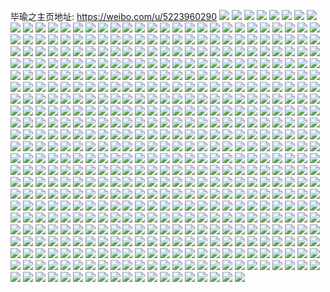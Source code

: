 毕瑜之主页地址: https://weibo.com/u/5223960290 
![](https://wx4.sinaimg.cn/mw2000/005HxcI2ly1h84qc50rnfj31o0280x6r.jpg) 
![](https://wx4.sinaimg.cn/mw2000/005HxcI2ly1h84qc6wqtvj31o02yoqv8.jpg) 
![](https://wx4.sinaimg.cn/mw2000/005HxcI2ly1h84qcd50o1j31o02yo4qt.jpg) 
![](https://wx4.sinaimg.cn/mw2000/005HxcI2ly1h7nocvdzqej31o0280u0o.jpg) 
![](https://wx4.sinaimg.cn/mw2000/005HxcI2ly1h70fey6yryj30sr17e0tp.jpg) 
![](https://wx4.sinaimg.cn/mw2000/005HxcI2ly1h70feznhkcj30rn153421.jpg) 
![](https://wx4.sinaimg.cn/mw2000/005HxcI2ly1h70fez4qfbj30u019baez.jpg) 
![](https://wx4.sinaimg.cn/mw2000/005HxcI2ly1h70ff2pdqvj30u0191n48.jpg) 
![](https://wx4.sinaimg.cn/mw2000/005HxcI2ly1h70ff1yj9tj30u019179j.jpg) 
![](https://wx4.sinaimg.cn/mw2000/005HxcI2ly1h70ff0o716j30u019djsv.jpg) 
![](https://wx4.sinaimg.cn/mw2000/005HxcI2ly1h70ff1e60dj30u019179u.jpg) 
![](https://wx4.sinaimg.cn/mw2000/005HxcI2ly1h70ff3ejuyj30u0191dnm.jpg) 
![](https://wx4.sinaimg.cn/mw2000/005HxcI2ly1h2p2viuth1j31o0280b29.jpg) 
![](https://wx4.sinaimg.cn/mw2000/005HxcI2ly1h21a975khjj31o0280hdt.jpg) 
![](https://wx4.sinaimg.cn/mw2000/005HxcI2ly1h1cyftlybvj31o0280hdt.jpg) 
![](https://wx4.sinaimg.cn/mw2000/005HxcI2ly1h0d422p9j7j32c0340b2a.jpg) 
![](https://wx4.sinaimg.cn/mw2000/005HxcI2ly1h0d427has6j32c0340u0x.jpg) 
![](https://wx4.sinaimg.cn/mw2000/005HxcI2ly1h0796cyeh5j31o0280b2a.jpg) 
![](https://wx4.sinaimg.cn/mw2000/005HxcI2ly1h0796eam44j31o02807wi.jpg) 
![](https://wx4.sinaimg.cn/mw2000/005HxcI2ly1gwv5o07dfij32c0340qv5.jpg) 
![](https://wx4.sinaimg.cn/mw2000/005HxcI2ly1gwv5o1998dj32c0340u0x.jpg) 
![](https://wx4.sinaimg.cn/mw2000/005HxcI2ly1gwv5o2km2mj32c0340x6q.jpg) 
![](https://wx4.sinaimg.cn/mw2000/005HxcI2ly1gwv5o3ghiij30u01hcau9.jpg) 
![](https://wx4.sinaimg.cn/mw2000/005HxcI2ly1gwv5o3ubkqj30wi1yc41f.jpg) 
![](https://wx4.sinaimg.cn/mw2000/005HxcI2ly1gwv5o56fboj32c0340qv6.jpg) 
![](https://wx4.sinaimg.cn/mw2000/005HxcI2ly1gwv5o6x3jrj32c0340qv7.jpg) 
![](https://wx4.sinaimg.cn/mw2000/005HxcI2ly1gwv5o8cggkj32c0340kjn.jpg) 
![](https://wx4.sinaimg.cn/mw2000/005HxcI2ly1gwv5ny79ukj32c0340e83.jpg) 
![](https://wx4.sinaimg.cn/mw2000/005HxcI2ly1gwv5o94asdj31o02yonpd.jpg) 
![](https://wx4.sinaimg.cn/mw2000/005HxcI2ly1gwowl25refj32c03401l0.jpg) 
![](https://wx4.sinaimg.cn/mw2000/005HxcI2ly1gwowl3cjh9j32c0340u0y.jpg) 
![](https://wx4.sinaimg.cn/mw2000/005HxcI2ly1gwowl4idndj32c0340hdu.jpg) 
![](https://wx4.sinaimg.cn/mw2000/005HxcI2ly1gwowl5lt6rj32c0340hdu.jpg) 
![](https://wx4.sinaimg.cn/mw2000/005HxcI2ly1gwowl6pxx5j32c0340qv6.jpg) 
![](https://wx4.sinaimg.cn/mw2000/005HxcI2ly1gwowl8ab3lj32c0340qv5.jpg) 
![](https://wx4.sinaimg.cn/mw2000/005HxcI2ly1gwowl9kejdj32c0340e82.jpg) 
![](https://wx4.sinaimg.cn/mw2000/005HxcI2ly1gwowlbpupbj32c0340npe.jpg) 
![](https://wx4.sinaimg.cn/mw2000/005HxcI2ly1gwowlcv0xsj32c03404qq.jpg) 
![](https://wx4.sinaimg.cn/mw2000/005HxcI2ly1gwftgvctr0j32c0340x6q.jpg) 
![](https://wx4.sinaimg.cn/mw2000/005HxcI2ly1gwftgwwmj6j32c03404qq.jpg) 
![](https://wx4.sinaimg.cn/mw2000/005HxcI2ly1gwftgttdikj31o0280kjm.jpg) 
![](https://wx4.sinaimg.cn/mw2000/005HxcI2ly1gwftgyakpij32c0340npg.jpg) 
![](https://wx4.sinaimg.cn/mw2000/005HxcI2ly1gwfth2vml3j32862ywhdw.jpg) 
![](https://wx4.sinaimg.cn/mw2000/005HxcI2ly1gwfth1217fj32c0340b2e.jpg) 
![](https://wx4.sinaimg.cn/mw2000/005HxcI2ly1gwftgzed36j32c0340npf.jpg) 
![](https://wx4.sinaimg.cn/mw2000/005HxcI2ly1gwftiaocbyj32c0340x6p.jpg) 
![](https://wx4.sinaimg.cn/mw2000/005HxcI2ly1gwfth5vb4mj33402c0x6u.jpg) 
![](https://wx4.sinaimg.cn/mw2000/005HxcI2ly1gw6rtunpb5j32c0340hdu.jpg) 
![](https://wx4.sinaimg.cn/mw2000/005HxcI2ly1gw6rtw0n97j31o02804qq.jpg) 
![](https://wx4.sinaimg.cn/mw2000/005HxcI2ly1gw6rtx4kc2j31o02801ky.jpg) 
![](https://wx4.sinaimg.cn/mw2000/005HxcI2ly1gw6rtxoz1qj31o0280kjl.jpg) 
![](https://wx4.sinaimg.cn/mw2000/005HxcI2ly1gw6rtyvut0j32c0340b2b.jpg) 
![](https://wx4.sinaimg.cn/mw2000/005HxcI2ly1gw6ru0nzc7j32c03401kz.jpg) 
![](https://wx4.sinaimg.cn/mw2000/005HxcI2ly1gw6rulkydsj32c0340hdw.jpg) 
![](https://wx4.sinaimg.cn/mw2000/005HxcI2ly1gw6rujyfryj30wi1yc1kx.jpg) 
![](https://wx4.sinaimg.cn/mw2000/005HxcI2ly1gw6rv9p2fej32c0340b2b.jpg) 
![](https://wx4.sinaimg.cn/mw2000/005HxcI2ly1gw6rvba53kj33402c04qr.jpg) 
![](https://wx4.sinaimg.cn/mw2000/005HxcI2ly1gw6rvdx28uj32c03407wj.jpg) 
![](https://wx4.sinaimg.cn/mw2000/005HxcI2ly1gvrtrsb42bj32c0340b29.jpg) 
![](https://wx4.sinaimg.cn/mw2000/005HxcI2ly1gvrtrr9fzyj32c0340x6r.jpg) 
![](https://wx4.sinaimg.cn/mw2000/005HxcI2ly1gvrtrtvzgmj32c0340kjm.jpg) 
![](https://wx4.sinaimg.cn/mw2000/005HxcI2ly1gvrtrvtollj32c03404qs.jpg) 
![](https://wx4.sinaimg.cn/mw2000/005HxcI2ly1gvrtrx9dfxj32c0340kjn.jpg) 
![](https://wx4.sinaimg.cn/mw2000/005HxcI2ly1gvrtrygpkpj32c0340e83.jpg) 
![](https://wx4.sinaimg.cn/mw2000/005HxcI2ly1gvrts0mbibj32c0340x6r.jpg) 
![](https://wx4.sinaimg.cn/mw2000/005HxcI2ly1gvrts2n6hhj32c0340kjm.jpg) 
![](https://wx4.sinaimg.cn/mw2000/005HxcI2ly1gvrts3we43j32c0340npe.jpg) 
![](https://wx4.sinaimg.cn/mw2000/005HxcI2ly1gvrts5ivrlj32c0340npf.jpg) 
![](https://wx4.sinaimg.cn/mw2000/005HxcI2ly1gvrts7n3ywj32c0340x6s.jpg) 
![](https://wx4.sinaimg.cn/mw2000/005HxcI2ly1gvrtsa83wlj32c0340e86.jpg) 
![](https://wx4.sinaimg.cn/mw2000/005HxcI2ly1gvrtscep9pj33402c0u10.jpg) 
![](https://wx4.sinaimg.cn/mw2000/005HxcI2ly1gvrtsfqaruj32c0340nph.jpg) 
![](https://wx4.sinaimg.cn/mw2000/005HxcI2ly1gvrtsi3o4pj32c0340b2c.jpg) 
![](https://wx4.sinaimg.cn/mw2000/005HxcI2ly1gvrtsjrmjyj32c0340npe.jpg) 
![](https://wx4.sinaimg.cn/mw2000/005HxcI2ly1gvrtsld95nj32c03401kz.jpg) 
![](https://wx4.sinaimg.cn/mw2000/005HxcI2ly1gvrtsn7hrmj32c0340hdv.jpg) 
![](https://wx4.sinaimg.cn/mw2000/005HxcI2ly1gvajog5qerj61o02801kz02.jpg) 
![](https://wx4.sinaimg.cn/mw2000/005HxcI2ly1gvajohiqtxj62c03401kz02.jpg) 
![](https://wx4.sinaimg.cn/mw2000/005HxcI2ly1gvajoivqo8j62c0340u0y02.jpg) 
![](https://wx4.sinaimg.cn/mw2000/005HxcI2ly1gvajojy98kj61ju1zsb2902.jpg) 
![](https://wx4.sinaimg.cn/mw2000/005HxcI2ly1gv73k92idsj62c0340u0y02.jpg) 
![](https://wx4.sinaimg.cn/mw2000/005HxcI2ly1gv73k81kwmj62c0340x6q02.jpg) 
![](https://wx4.sinaimg.cn/mw2000/005HxcI2ly1gv73kah5rdj62c0340hdu02.jpg) 
![](https://wx4.sinaimg.cn/mw2000/005HxcI2ly1gv73kbextjj62c03407wj02.jpg) 
![](https://wx4.sinaimg.cn/mw2000/005HxcI2ly1gv73kcozvbj62c0340b2a02.jpg) 
![](https://wx4.sinaimg.cn/mw2000/005HxcI2ly1gv73kgbagwj62c03404qr02.jpg) 
![](https://wx4.sinaimg.cn/mw2000/005HxcI2ly1gv73ki0ypyj62c0340hdu02.jpg) 
![](https://wx4.sinaimg.cn/mw2000/005HxcI2ly1gv73kis14qj32c03407wi.jpg) 
![](https://wx4.sinaimg.cn/mw2000/005HxcI2ly1gv73kjuk5lj62c03401ky02.jpg) 
![](https://wx4.sinaimg.cn/mw2000/005HxcI2ly1gv73kkv7lfj62c0340kjm02.jpg) 
![](https://wx4.sinaimg.cn/mw2000/005HxcI2ly1gv73klpngcj628i2zce8102.jpg) 
![](https://wx4.sinaimg.cn/mw2000/005HxcI2ly1gv73k70psoj62c03401kz02.jpg) 
![](https://wx4.sinaimg.cn/mw2000/005HxcI2ly1gut42rawv3j60uk72ne8402.jpg) 
![](https://wx4.sinaimg.cn/mw2000/005HxcI2ly1gukj2qlj1jj62c0340npe02.jpg) 
![](https://wx4.sinaimg.cn/mw2000/005HxcI2ly1gukj2rpldfj62c03401kz02.jpg) 
![](https://wx4.sinaimg.cn/mw2000/005HxcI2ly1gukj2sqp13j62c0340x6q02.jpg) 
![](https://wx4.sinaimg.cn/mw2000/005HxcI2ly1gt88limizdj31400u0gqk.jpg) 
![](https://wx4.sinaimg.cn/mw2000/005HxcI2ly1gt88ljarnjj30u0140jx4.jpg) 
![](https://wx4.sinaimg.cn/mw2000/005HxcI2ly1gt88ljrrrpj30u0140n3n.jpg) 
![](https://wx4.sinaimg.cn/mw2000/005HxcI2ly1gsc9l79st1j32c0340u19.jpg) 
![](https://wx4.sinaimg.cn/mw2000/005HxcI2ly1gsc9lfj5gjj32c03401la.jpg) 
![](https://wx4.sinaimg.cn/mw2000/005HxcI2ly1gsc9lxb3e0j30vc15s13h.jpg) 
![](https://wx4.sinaimg.cn/mw2000/005HxcI2ly1gsc9laj2apj32by340he3.jpg) 
![](https://wx4.sinaimg.cn/mw2000/005HxcI2ly1gsc9lxlesyj315s0vc12l.jpg) 
![](https://wx4.sinaimg.cn/mw2000/005HxcI2ly1gsc9lj7aqej32c03404qy.jpg) 
![](https://wx4.sinaimg.cn/mw2000/005HxcI2ly1gsc9lo12h3j32c0340x6z.jpg) 
![](https://wx4.sinaimg.cn/mw2000/005HxcI2ly1gsc9l3j0xlj32c63404r2.jpg) 
![](https://wx4.sinaimg.cn/mw2000/005HxcI2ly1gsc9lrgr4ij32c0340he2.jpg) 
![](https://wx4.sinaimg.cn/mw2000/005HxcI2ly1gsc9lsiscuj32c0340x6p.jpg) 
![](https://wx4.sinaimg.cn/mw2000/005HxcI2ly1gsc9lwgpj1j32c03404qq.jpg) 
![](https://wx4.sinaimg.cn/mw2000/005HxcI2ly1gsc9ltabs4j32c0340wnj.jpg) 
![](https://wx4.sinaimg.cn/mw2000/005HxcI2ly1gsc9lvdxtej32c0340b2a.jpg) 
![](https://wx4.sinaimg.cn/mw2000/005HxcI2ly1grzeus1kw3j32bz340x71.jpg) 
![](https://wx4.sinaimg.cn/mw2000/005HxcI2ly1grzeuvx0b5j32bx340x6z.jpg) 
![](https://wx4.sinaimg.cn/mw2000/005HxcI2ly1grzeuxvi82j32c0340qva.jpg) 
![](https://wx4.sinaimg.cn/mw2000/005HxcI2ly1grzev25htnj33403404re.jpg) 
![](https://wx4.sinaimg.cn/mw2000/005HxcI2ly1grzev6uty8j30k00zktg4.jpg) 
![](https://wx4.sinaimg.cn/mw2000/005HxcI2ly1grzev617zaj32c0340u1b.jpg) 
![](https://wx4.sinaimg.cn/mw2000/005HxcI2ly1grzeup10orj333w3404r7.jpg) 
![](https://wx4.sinaimg.cn/mw2000/005HxcI2ly1grzevza3w1j31sg2dsb29.jpg) 
![](https://wx4.sinaimg.cn/mw2000/005HxcI2ly1grzeukubrkj32c0340npd.jpg) 
![](https://wx4.sinaimg.cn/mw2000/005HxcI2ly1grgw5r3bsgj32c03401kz.jpg) 
![](https://wx4.sinaimg.cn/mw2000/005HxcI2ly1grgw5ppqmjj32c0340b2a.jpg) 
![](https://wx4.sinaimg.cn/mw2000/005HxcI2ly1grgw5saecgj32c0340x6p.jpg) 
![](https://wx4.sinaimg.cn/mw2000/005HxcI2ly1grgw5stup4j30vc15s48u.jpg) 
![](https://wx4.sinaimg.cn/mw2000/005HxcI2ly1grgw5w0br0j32c03404qq.jpg) 
![](https://wx4.sinaimg.cn/mw2000/005HxcI2ly1grgw5tvx29j32c0340qv6.jpg) 
![](https://wx4.sinaimg.cn/mw2000/005HxcI2ly1gr7atdcniaj32c0340qv7.jpg) 
![](https://wx4.sinaimg.cn/mw2000/005HxcI2ly1gr7atbmtn9j32c0340x6q.jpg) 
![](https://wx4.sinaimg.cn/mw2000/005HxcI2ly1gr7atfqpoaj32c0340e82.jpg) 
![](https://wx4.sinaimg.cn/mw2000/005HxcI2ly1gr7atgkkkpj32c0340u0x.jpg) 
![](https://wx4.sinaimg.cn/mw2000/005HxcI2ly1gr7ath86bcj30vc15saim.jpg) 
![](https://wx4.sinaimg.cn/mw2000/005HxcI2ly1gr7athimvmj316o1kwwu8.jpg) 
![](https://wx4.sinaimg.cn/mw2000/005HxcI2ly1gqp48p0cd0j30vc15sqgn.jpg) 
![](https://wx4.sinaimg.cn/mw2000/005HxcI2ly1gqp48pkhluj30v91vob29.jpg) 
![](https://wx4.sinaimg.cn/mw2000/005HxcI2ly1gqp48q05xtj30vc15s48c.jpg) 
![](https://wx4.sinaimg.cn/mw2000/005HxcI2ly1gqp48qoyowj32ju24p7wi.jpg) 
![](https://wx4.sinaimg.cn/mw2000/005HxcI2ly1got25mkg8fj315s0vcn81.jpg) 
![](https://wx4.sinaimg.cn/mw2000/005HxcI2ly1got25ppvjnj32c0340e82.jpg) 
![](https://wx4.sinaimg.cn/mw2000/005HxcI2ly1got25lpxnqj32c0340npd.jpg) 
![](https://wx4.sinaimg.cn/mw2000/005HxcI2ly1got25oifl9j32c0340x6p.jpg) 
![](https://wx4.sinaimg.cn/mw2000/005HxcI2ly1got25rdf53j32c0340x6p.jpg) 
![](https://wx4.sinaimg.cn/mw2000/005HxcI2ly1got25n5cu5j32c0340qv5.jpg) 
![](https://wx4.sinaimg.cn/mw2000/005HxcI2ly1goak0v4rgrj316o1kwnja.jpg) 
![](https://wx4.sinaimg.cn/mw2000/005HxcI2ly1goak0umi75j31221vo1kx.jpg) 
![](https://wx4.sinaimg.cn/mw2000/005HxcI2ly1goak0vvwewj32802yo1ky.jpg) 
![](https://wx4.sinaimg.cn/mw2000/005HxcI2ly1goak0wfn3hj32c0340hdt.jpg) 
![](https://wx4.sinaimg.cn/mw2000/005HxcI2ly1goak0x8p89j32c0340npd.jpg) 
![](https://wx4.sinaimg.cn/mw2000/005HxcI2ly1goak0yfdp3j33402c0kjl.jpg) 
![](https://wx4.sinaimg.cn/mw2000/005HxcI2ly1goak10ybk5j316o1kw4qp.jpg) 
![](https://wx4.sinaimg.cn/mw2000/005HxcI2ly1goak125w1yj30vc15saml.jpg) 
![](https://wx4.sinaimg.cn/mw2000/005HxcI2ly1goak12v32sj32c0340npf.jpg) 
![](https://wx4.sinaimg.cn/mw2000/005HxcI2ly1goak13njedj30vc15stq2.jpg) 
![](https://wx4.sinaimg.cn/mw2000/005HxcI2ly1goak144zryj316o1kw1kx.jpg) 
![](https://wx4.sinaimg.cn/mw2000/005HxcI2ly1goak14hy3rj30vc15s4an.jpg) 
![](https://wx4.sinaimg.cn/mw2000/005HxcI2ly1goak15cg6dj32832ytb2a.jpg) 
![](https://wx4.sinaimg.cn/mw2000/005HxcI2ly1goak16gi5fj33402c07wi.jpg) 
![](https://wx4.sinaimg.cn/mw2000/005HxcI2ly1go946ql7rlj32x21nyhdu.jpg) 
![](https://wx4.sinaimg.cn/mw2000/005HxcI2ly1go946rj8wij32c03404qq.jpg) 
![](https://wx4.sinaimg.cn/mw2000/005HxcI2ly1go946sfts9j32c0340kjm.jpg) 
![](https://wx4.sinaimg.cn/mw2000/005HxcI2ly1go946tbeivj33402c0hdt.jpg) 
![](https://wx4.sinaimg.cn/mw2000/005HxcI2ly1go946v4wxqj32c0340qv5.jpg) 
![](https://wx4.sinaimg.cn/mw2000/005HxcI2ly1go946w0ktsj32c0340e82.jpg) 
![](https://wx4.sinaimg.cn/mw2000/005HxcI2ly1go946wqz5dj30vc15sna7.jpg) 
![](https://wx4.sinaimg.cn/mw2000/005HxcI2ly1go946x1e9fj30vc15samj.jpg) 
![](https://wx4.sinaimg.cn/mw2000/005HxcI2ly1go946x8ozyj30vc15sncg.jpg) 
![](https://wx4.sinaimg.cn/mw2000/005HxcI2ly1go946xp7krj32c03407wi.jpg) 
![](https://wx4.sinaimg.cn/mw2000/005HxcI2ly1go946yktm0j32c0340kjl.jpg) 
![](https://wx4.sinaimg.cn/mw2000/005HxcI2ly1gnt2b4e1lmj30u014011j.jpg) 
![](https://wx4.sinaimg.cn/mw2000/005HxcI2ly1gnt2b4q4w1j31400u017c.jpg) 
![](https://wx4.sinaimg.cn/mw2000/005HxcI2ly1gnt2b5a6udj31400u0qed.jpg) 
![](https://wx4.sinaimg.cn/mw2000/005HxcI2ly1gnt2b5o4zqj31400u0aec.jpg) 
![](https://wx4.sinaimg.cn/mw2000/005HxcI2ly1gnt2b67z5cj313y0u046j.jpg) 
![](https://wx4.sinaimg.cn/mw2000/005HxcI2ly1gnt2b408m0j30u01407fx.jpg) 
![](https://wx4.sinaimg.cn/mw2000/005HxcI2ly1gnt2b6ly2dj30u0140aiy.jpg) 
![](https://wx4.sinaimg.cn/mw2000/005HxcI2ly1gnt2b7mzbwj30u014012p.jpg) 
![](https://wx4.sinaimg.cn/mw2000/005HxcI2ly1gnt2b7zqpwj30u0140jye.jpg) 
![](https://wx4.sinaimg.cn/mw2000/005HxcI2ly1gnt2b8ilrsj30u0140won.jpg) 
![](https://wx4.sinaimg.cn/mw2000/005HxcI2ly1gnt2b8xfa8j30u01407dg.jpg) 
![](https://wx4.sinaimg.cn/mw2000/005HxcI2ly1gnt2b9cu8kj30u0140wq3.jpg) 
![](https://wx4.sinaimg.cn/mw2000/005HxcI2ly1gnt2b9sakzj30u014045w.jpg) 
![](https://wx4.sinaimg.cn/mw2000/005HxcI2ly1gnt2bacllxj30u0140799.jpg) 
![](https://wx4.sinaimg.cn/mw2000/005HxcI2ly1gnt2bbydbhj313y0u0469.jpg) 
![](https://wx4.sinaimg.cn/mw2000/005HxcI2ly1gnm1lxmln2j30u01407fk.jpg) 
![](https://wx4.sinaimg.cn/mw2000/005HxcI2ly1gnm1lxzy4mj30u0140qd3.jpg) 
![](https://wx4.sinaimg.cn/mw2000/005HxcI2ly1gnm1lye322j30u014015j.jpg) 
![](https://wx4.sinaimg.cn/mw2000/005HxcI2ly1gnm1lyq202j31400u0tjt.jpg) 
![](https://wx4.sinaimg.cn/mw2000/005HxcI2ly1gnm1mciw84j30u01szqvb.jpg) 
![](https://wx4.sinaimg.cn/mw2000/005HxcI2ly1gnm1mdhnn8j30u0140qhc.jpg) 
![](https://wx4.sinaimg.cn/mw2000/005HxcI2ly1gnm1me387aj30u0140gy0.jpg) 
![](https://wx4.sinaimg.cn/mw2000/005HxcI2ly1gnm1mex50tj30u0140gzv.jpg) 
![](https://wx4.sinaimg.cn/mw2000/005HxcI2ly1gnm1mfv3ulj30u0140nbx.jpg) 
![](https://wx4.sinaimg.cn/mw2000/005HxcI2ly1gnm1mh8ewbj30u01407m5.jpg) 
![](https://wx4.sinaimg.cn/mw2000/005HxcI2ly1gnm1mi9mlxj30u0140dul.jpg) 
![](https://wx4.sinaimg.cn/mw2000/005HxcI2ly1gnm1lx9v3sj31400u049f.jpg) 
![](https://wx4.sinaimg.cn/mw2000/005HxcI2ly1gn7054m2tgj30u013yk13.jpg) 
![](https://wx4.sinaimg.cn/mw2000/005HxcI2ly1gn70551hh2j30u0140tea.jpg) 
![](https://wx4.sinaimg.cn/mw2000/005HxcI2ly1gn7056d0ttj30u0140k60.jpg) 
![](https://wx4.sinaimg.cn/mw2000/005HxcI2ly1gn7055xyfvj30u0140gvb.jpg) 
![](https://wx4.sinaimg.cn/mw2000/005HxcI2ly1gn705ar0iwj30u0140tjp.jpg) 
![](https://wx4.sinaimg.cn/mw2000/005HxcI2ly1gn7055fuwgj30u0140dqj.jpg) 
![](https://wx4.sinaimg.cn/mw2000/005HxcI2ly1gn3grwr0vrj32c0340x6q.jpg) 
![](https://wx4.sinaimg.cn/mw2000/005HxcI2ly1gn3grxk0kgj30mi0u0qsf.jpg) 
![](https://wx4.sinaimg.cn/mw2000/005HxcI2ly1gn3gry7lknj32c03407wi.jpg) 
![](https://wx4.sinaimg.cn/mw2000/005HxcI2ly1gn3grzxla1j32c03407wi.jpg) 
![](https://wx4.sinaimg.cn/mw2000/005HxcI2ly1gmz6nh6aysj32c0340b2a.jpg) 
![](https://wx4.sinaimg.cn/mw2000/005HxcI2ly1gmz6nj1v9gj32c0340npe.jpg) 
![](https://wx4.sinaimg.cn/mw2000/005HxcI2ly1gmz6mw4v8pj32c03407wi.jpg) 
![](https://wx4.sinaimg.cn/mw2000/005HxcI2ly1gmz6nkybm4j32c03404qq.jpg) 
![](https://wx4.sinaimg.cn/mw2000/005HxcI2ly1gmquwlegnqj30u0140gza.jpg) 
![](https://wx4.sinaimg.cn/mw2000/005HxcI2ly1gmquwkej0zj31400u0qfc.jpg) 
![](https://wx4.sinaimg.cn/mw2000/005HxcI2ly1gmqux63kfuj30u0140k2h.jpg) 
![](https://wx4.sinaimg.cn/mw2000/005HxcI2ly1gmquwn8u4cj30u0140dqn.jpg) 
![](https://wx4.sinaimg.cn/mw2000/005HxcI2ly1gmquwmh7rbj30u0140gxl.jpg) 
![](https://wx4.sinaimg.cn/mw2000/005HxcI2ly1gmquwo79ahj30u0140tk9.jpg) 
![](https://wx4.sinaimg.cn/mw2000/005HxcI2ly1gmquwp00r3j30u0140n52.jpg) 
![](https://wx4.sinaimg.cn/mw2000/005HxcI2ly1gmquwpr3kaj30u01407at.jpg) 
![](https://wx4.sinaimg.cn/mw2000/005HxcI2ly1gmquwj5d0nj30u0140tho.jpg) 
![](https://wx4.sinaimg.cn/mw2000/005HxcI2ly1gmitfzdw01j32c0340x6p.jpg) 
![](https://wx4.sinaimg.cn/mw2000/005HxcI2ly1gmitg0tkqcj33402c01kx.jpg) 
![](https://wx4.sinaimg.cn/mw2000/005HxcI2ly1gmitg2lynrj32c03401ky.jpg) 
![](https://wx4.sinaimg.cn/mw2000/005HxcI2ly1gmfegsjcatj30u0140q97.jpg) 
![](https://wx4.sinaimg.cn/mw2000/005HxcI2ly1gmfegv5rrmj30u01404ei.jpg) 
![](https://wx4.sinaimg.cn/mw2000/005HxcI2ly1gmfegtfpwzj30u0140k43.jpg) 
![](https://wx4.sinaimg.cn/mw2000/005HxcI2ly1gmfegu8srrj30u0140wol.jpg) 
![](https://wx4.sinaimg.cn/mw2000/005HxcI2ly1gmfegrjnsgj30u013ywlw.jpg) 
![](https://wx4.sinaimg.cn/mw2000/005HxcI2ly1gmfegunqzgj30u0140k47.jpg) 
![](https://wx4.sinaimg.cn/mw2000/005HxcI2ly1gmbghwpjo1j30v91vokjl.jpg) 
![](https://wx4.sinaimg.cn/mw2000/005HxcI2ly1gm2o5mt3axj32yo4g0e8e.jpg) 
![](https://wx4.sinaimg.cn/mw2000/005HxcI2ly1gm2o5ru2igj34g02yoqvj.jpg) 
![](https://wx4.sinaimg.cn/mw2000/005HxcI2ly1gm2o5vpglyj32yo4g04r2.jpg) 
![](https://wx4.sinaimg.cn/mw2000/005HxcI2ly1gm2o5j0ehfj34g02you1c.jpg) 
![](https://wx4.sinaimg.cn/mw2000/005HxcI2ly1gm2o5zoedaj32yo4g0b2n.jpg) 
![](https://wx4.sinaimg.cn/mw2000/005HxcI2ly1gm2o6j6dg7j32yo4g0npt.jpg) 
![](https://wx4.sinaimg.cn/mw2000/005HxcI2ly1gm2o67grc0j34g02yob2l.jpg) 
![](https://wx4.sinaimg.cn/mw2000/005HxcI2ly1gm2o6aoy42j32yo4g01l8.jpg) 
![](https://wx4.sinaimg.cn/mw2000/005HxcI2ly1gm2o6ed9vgj32yo4g04r4.jpg) 
![](https://wx4.sinaimg.cn/mw2000/005HxcI2ly1gm2o6hemn8j32yo4g0he2.jpg) 
![](https://wx4.sinaimg.cn/mw2000/005HxcI2ly1glmjp3am65j30v915mng6.jpg) 
![](https://wx4.sinaimg.cn/mw2000/005HxcI2ly1glmjp3rglcj316o1kwkjl.jpg) 
![](https://wx4.sinaimg.cn/mw2000/005HxcI2ly1glmjp4bhtmj31k022o7wh.jpg) 
![](https://wx4.sinaimg.cn/mw2000/005HxcI2ly1glmjp4uulpj316o1kwnge.jpg) 
![](https://wx4.sinaimg.cn/mw2000/005HxcI2ly1glmjp56hdpj316o1kwavp.jpg) 
![](https://wx4.sinaimg.cn/mw2000/005HxcI2ly1glmjp5oepjj31kw16o7wh.jpg) 
![](https://wx4.sinaimg.cn/mw2000/005HxcI2ly1glmjp6m0jcj316o1kwtz1.jpg) 
![](https://wx4.sinaimg.cn/mw2000/005HxcI2ly1glmjp7bnhxj316o1kwqv5.jpg) 
![](https://wx4.sinaimg.cn/mw2000/005HxcI2ly1glmjp7x8zfj31kw16oe81.jpg) 
![](https://wx4.sinaimg.cn/mw2000/005HxcI2ly1glmjp8c8eoj31kw16ohdt.jpg) 
![](https://wx4.sinaimg.cn/mw2000/005HxcI2ly1glmjp9n2g2j31kw16ob29.jpg) 
![](https://wx4.sinaimg.cn/mw2000/005HxcI2ly1glmjpa2unlj30sg11waoo.jpg) 
![](https://wx4.sinaimg.cn/mw2000/005HxcI2ly1glmjpcsvisj32c0340qve.jpg) 
![](https://wx4.sinaimg.cn/mw2000/005HxcI2ly1glmjp2j8aij32c03401ky.jpg) 
![](https://wx4.sinaimg.cn/mw2000/005HxcI2ly1glmjpdcwdaj315s0vcqf3.jpg) 
![](https://wx4.sinaimg.cn/mw2000/005HxcI2ly1glmjpe7re8j316o1kw7wh.jpg) 
![](https://wx4.sinaimg.cn/mw2000/005HxcI2ly1glmjpeo80fj316o1kw7wh.jpg) 
![](https://wx4.sinaimg.cn/mw2000/005HxcI2ly1glmjpfl5gdj316o1kwe81.jpg) 
![](https://wx4.sinaimg.cn/mw2000/005HxcI2ly1gkxy6gxabbj30u0140tge.jpg) 
![](https://wx4.sinaimg.cn/mw2000/005HxcI2ly1gkxy6g5ebaj30u0140gu7.jpg) 
![](https://wx4.sinaimg.cn/mw2000/005HxcI2ly1gkxy6hj8lnj30u0140wmj.jpg) 
![](https://wx4.sinaimg.cn/mw2000/005HxcI2ly1gkxy6izathj30u00u0aix.jpg) 
![](https://wx4.sinaimg.cn/mw2000/005HxcI2ly1gkxy6ibx2mj30u0140h02.jpg) 
![](https://wx4.sinaimg.cn/mw2000/005HxcI2ly1gkxy6jt7e9j30u0140wqx.jpg) 
![](https://wx4.sinaimg.cn/mw2000/005HxcI2ly1gkxy6rk8vgj30u0140wl9.jpg) 
![](https://wx4.sinaimg.cn/mw2000/005HxcI2ly1gkxy6fi1hlj31400u07d4.jpg) 
![](https://wx4.sinaimg.cn/mw2000/005HxcI2ly1gkxy6qsebmj30u01407bv.jpg) 
![](https://wx4.sinaimg.cn/mw2000/005HxcI2ly1gk0njao6lej32c02c01hw.jpg) 
![](https://wx4.sinaimg.cn/mw2000/005HxcI2ly1gk0nj7zobtj32c03404qr.jpg) 
![](https://wx4.sinaimg.cn/mw2000/005HxcI2ly1gk0njcqf7kj32c02c0azs.jpg) 
![](https://wx4.sinaimg.cn/mw2000/005HxcI2ly1gk0nje5h8vj30vc15sk52.jpg) 
![](https://wx4.sinaimg.cn/mw2000/005HxcI2ly1gjtlhdq7yoj32c0340hdt.jpg) 
![](https://wx4.sinaimg.cn/mw2000/005HxcI2ly1gjtlhcd7cvj32c0340e84.jpg) 
![](https://wx4.sinaimg.cn/mw2000/005HxcI2ly1gjtlhf5fimj32c0340hdu.jpg) 
![](https://wx4.sinaimg.cn/mw2000/005HxcI2ly1gjtlhga534j33402c07wh.jpg) 
![](https://wx4.sinaimg.cn/mw2000/005HxcI2ly1gjtlhkmn4xj32c0340e83.jpg) 
![](https://wx4.sinaimg.cn/mw2000/005HxcI2ly1gjtlhiq2jyj32c0340hdt.jpg) 
![](https://wx4.sinaimg.cn/mw2000/005HxcI2ly1gjtli3ajmjj316o1kw1kx.jpg) 
![](https://wx4.sinaimg.cn/mw2000/005HxcI2ly1gjtlhmowr3j32c03407wh.jpg) 
![](https://wx4.sinaimg.cn/mw2000/005HxcI2ly1gjtli2jcr1j316o1kwtw9.jpg) 
![](https://wx4.sinaimg.cn/mw2000/005HxcI2ly1gjhvivc8sgj316o1kwe81.jpg) 
![](https://wx4.sinaimg.cn/mw2000/005HxcI2ly1gjhvj4v1egj32582uzqv7.jpg) 
![](https://wx4.sinaimg.cn/mw2000/005HxcI2ly1gjhvjhjatzj30vc15s7dk.jpg) 
![](https://wx4.sinaimg.cn/mw2000/005HxcI2ly1gjhviwtzo4j316o1kw1hu.jpg) 
![](https://wx4.sinaimg.cn/mw2000/005HxcI2ly1gjhvjcrhmjj32c0340npd.jpg) 
![](https://wx4.sinaimg.cn/mw2000/005HxcI2ly1gjhvknirltj32c0340x6p.jpg) 
![](https://wx4.sinaimg.cn/mw2000/005HxcI2ly1gjhvj87i31j32c0340hdu.jpg) 
![](https://wx4.sinaimg.cn/mw2000/005HxcI2ly1gjhvjaxut5j32c0340npf.jpg) 
![](https://wx4.sinaimg.cn/mw2000/005HxcI2ly1gjhvjgltiij32c0340kjo.jpg) 
![](https://wx4.sinaimg.cn/mw2000/005HxcI2ly1gjhvjj3uzfj32c03407wi.jpg) 
![](https://wx4.sinaimg.cn/mw2000/005HxcI2ly1gjhvitxvpfj315s0vcak4.jpg) 
![](https://wx4.sinaimg.cn/mw2000/005HxcI2ly1gjhvkjlup3j32c03407wi.jpg) 
![](https://wx4.sinaimg.cn/mw2000/005HxcI2ly1gjhvklhi1ij32c0340kjl.jpg) 
![](https://wx4.sinaimg.cn/mw2000/005HxcI2ly1gjhvko1z9qj30vc15s7ef.jpg) 
![](https://wx4.sinaimg.cn/mw2000/005HxcI2ly1gjhvkgak6nj32c0340x6q.jpg) 
![](https://wx4.sinaimg.cn/mw2000/005HxcI2ly1gj9me6x4nyj30u0140n5i.jpg) 
![](https://wx4.sinaimg.cn/mw2000/005HxcI2ly1gj9meb57m3j30u0140dkl.jpg) 
![](https://wx4.sinaimg.cn/mw2000/005HxcI2ly1gj9me7xlnvj30u0140dno.jpg) 
![](https://wx4.sinaimg.cn/mw2000/005HxcI2ly1gj9me8ywwaj30u0140qbp.jpg) 
![](https://wx4.sinaimg.cn/mw2000/005HxcI2ly1gj9mfz5glxj31400u0n5l.jpg) 
![](https://wx4.sinaimg.cn/mw2000/005HxcI2ly1gj9mebykwbj30u0140grx.jpg) 
![](https://wx4.sinaimg.cn/mw2000/005HxcI2ly1gj4dq8rxq8j30u0140gs8.jpg) 
![](https://wx4.sinaimg.cn/mw2000/005HxcI2ly1gj4dqb321hj30u0140k3k.jpg) 
![](https://wx4.sinaimg.cn/mw2000/005HxcI2ly1gj4dq9rz70j30u0140agp.jpg) 
![](https://wx4.sinaimg.cn/mw2000/005HxcI2ly1gj4dqbtyw9j30u0140q84.jpg) 
![](https://wx4.sinaimg.cn/mw2000/005HxcI2ly1gj4dqdnl0mj30u013yjyp.jpg) 
![](https://wx4.sinaimg.cn/mw2000/005HxcI2ly1gj4dqchvpgj30u0140grp.jpg) 
![](https://wx4.sinaimg.cn/mw2000/005HxcI2ly1gija6ghir0j30u0140440.jpg) 
![](https://wx4.sinaimg.cn/mw2000/005HxcI2ly1gija6hplupj313y0u0qcl.jpg) 
![](https://wx4.sinaimg.cn/mw2000/005HxcI2ly1gija6gxruej30u0140gqv.jpg) 
![](https://wx4.sinaimg.cn/mw2000/005HxcI2ly1gijaamydr9j30u0140al4.jpg) 
![](https://wx4.sinaimg.cn/mw2000/005HxcI2ly1gija6hbpcnj30u0140n2f.jpg) 
![](https://wx4.sinaimg.cn/mw2000/005HxcI2ly1gija6jakbmj30u01404bo.jpg) 
![](https://wx4.sinaimg.cn/mw2000/005HxcI2ly1gifnbzb216j30u01404a8.jpg) 
![](https://wx4.sinaimg.cn/mw2000/005HxcI2ly1gifnbzs2ubj30u01407bx.jpg) 
![](https://wx4.sinaimg.cn/mw2000/005HxcI2ly1gifnc0glezj30u014015v.jpg) 
![](https://wx4.sinaimg.cn/mw2000/005HxcI2ly1gifnc1d3wfj30u013ythh.jpg) 
![](https://wx4.sinaimg.cn/mw2000/005HxcI2ly1gifnc22hwjj31400u0qag.jpg) 
![](https://wx4.sinaimg.cn/mw2000/005HxcI2ly1gifnc2s4j3j313y0u0qad.jpg) 
![](https://wx4.sinaimg.cn/mw2000/005HxcI2ly1gi8sod9n37j30u0140ts8.jpg) 
![](https://wx4.sinaimg.cn/mw2000/005HxcI2ly1gi8sp30wjmj30u0140k1i.jpg) 
![](https://wx4.sinaimg.cn/mw2000/005HxcI2ly1gi8soe8125j30u0140k8f.jpg) 
![](https://wx4.sinaimg.cn/mw2000/005HxcI2ly1gi8soep0pxj30u00u0afe.jpg) 
![](https://wx4.sinaimg.cn/mw2000/005HxcI2ly1gi8sp3m1ljj30u00u0adz.jpg) 
![](https://wx4.sinaimg.cn/mw2000/005HxcI2ly1gi8sofbrywj31400u0jw1.jpg) 
![](https://wx4.sinaimg.cn/mw2000/005HxcI2ly1ghvz76guiqj316o1kw4qp.jpg) 
![](https://wx4.sinaimg.cn/mw2000/005HxcI2ly1gho29nx1ijj32c0340qv6.jpg) 
![](https://wx4.sinaimg.cn/mw2000/005HxcI2ly1gh3jb43akqj316o1kw4qp.jpg) 
![](https://wx4.sinaimg.cn/mw2000/005HxcI2ly1gh3jb5f3wgj33402c0u0x.jpg) 
![](https://wx4.sinaimg.cn/mw2000/005HxcI2ly1gh3jb89rynj32c03404qq.jpg) 
![](https://wx4.sinaimg.cn/mw2000/005HxcI2ly1gh3jb9y53vj316o1kwu0k.jpg) 
![](https://wx4.sinaimg.cn/mw2000/005HxcI2ly1gh3jb4titzj316o1kw4qp.jpg) 
![](https://wx4.sinaimg.cn/mw2000/005HxcI2ly1gh3jbamakij31o0280kjl.jpg) 
![](https://wx4.sinaimg.cn/mw2000/005HxcI2ly1gh3jbd5q3mj32452tj4qq.jpg) 
![](https://wx4.sinaimg.cn/mw2000/005HxcI2ly1gh3jbbnxx9j32c0340u0x.jpg) 
![](https://wx4.sinaimg.cn/mw2000/005HxcI2ly1gh3jbe7090j32792xo4qq.jpg) 
![](https://wx4.sinaimg.cn/mw2000/005HxcI2ly1ggokrdvaptj30kw1vvqhh.jpg) 
![](https://wx4.sinaimg.cn/mw2000/005HxcI2ly1ggokrfrwwsj30u01407dg.jpg) 
![](https://wx4.sinaimg.cn/mw2000/005HxcI2ly1ggokrgu6i2j30u014013g.jpg) 
![](https://wx4.sinaimg.cn/mw2000/005HxcI2ly1ggokrhke49j30u0140thf.jpg) 
![](https://wx4.sinaimg.cn/mw2000/005HxcI2ly1ggokrjgv0fj30u0140qcb.jpg) 
![](https://wx4.sinaimg.cn/mw2000/005HxcI2ly1ggokrkyjczj30u014047a.jpg) 
![](https://wx4.sinaimg.cn/mw2000/005HxcI2ly1ggokrm57h9j30u01407gw.jpg) 
![](https://wx4.sinaimg.cn/mw2000/005HxcI2ly1ggokrnogxgj30u0140149.jpg) 
![](https://wx4.sinaimg.cn/mw2000/005HxcI2ly1ggokrcahfsj30u0140gr3.jpg) 
![](https://wx4.sinaimg.cn/mw2000/005HxcI2ly1ggokrp1zhvj30u0140dtf.jpg) 
![](https://wx4.sinaimg.cn/mw2000/005HxcI2ly1ggokrqaoylj30u0140ahs.jpg) 
![](https://wx4.sinaimg.cn/mw2000/005HxcI2ly1ggokrr8a5uj30u0140wm6.jpg) 
![](https://wx4.sinaimg.cn/mw2000/005HxcI2ly1ggoksml4qnj30u0140du8.jpg) 
![](https://wx4.sinaimg.cn/mw2000/005HxcI2ly1ggoksnquy9j30u0140qd4.jpg) 
![](https://wx4.sinaimg.cn/mw2000/005HxcI2ly1ggm81o2sigj31400u0alz.jpg) 
![](https://wx4.sinaimg.cn/mw2000/005HxcI2ly1ggm81ok6z3j31400u0wpu.jpg) 
![](https://wx4.sinaimg.cn/mw2000/005HxcI2ly1ggm81p244aj317c0u0wtd.jpg) 
![](https://wx4.sinaimg.cn/mw2000/005HxcI2ly1ggm81pd9unj30u0140wlh.jpg) 
![](https://wx4.sinaimg.cn/mw2000/005HxcI2ly1ggm81mz3c2j313u0tutit.jpg) 
![](https://wx4.sinaimg.cn/mw2000/005HxcI2ly1ggm81ptmsbj30u01407fi.jpg) 
![](https://wx4.sinaimg.cn/mw2000/005HxcI2ly1ggf99maqnmj30u0140q9v.jpg) 
![](https://wx4.sinaimg.cn/mw2000/005HxcI2ly1ggf99mv3cjj30u0140k16.jpg) 
![](https://wx4.sinaimg.cn/mw2000/005HxcI2ly1ggf99naa9ij30u0140wns.jpg) 
![](https://wx4.sinaimg.cn/mw2000/005HxcI2ly1ggf99nmrukj30u0140h07.jpg) 
![](https://wx4.sinaimg.cn/mw2000/005HxcI2ly1ggf99owdmrj30u0140gww.jpg) 
![](https://wx4.sinaimg.cn/mw2000/005HxcI2ly1ggf99p9qpej30u013y114.jpg) 
![](https://wx4.sinaimg.cn/mw2000/005HxcI2ly1ggb7tb4ifwj32801o01kx.jpg) 
![](https://wx4.sinaimg.cn/mw2000/005HxcI2ly1ggb7tajyjbj32801o0nok.jpg) 
![](https://wx4.sinaimg.cn/mw2000/005HxcI2ly1ggb7tbjju8j32801o04qp.jpg) 
![](https://wx4.sinaimg.cn/mw2000/005HxcI2ly1gfykoxbk0qj30u0140qe9.jpg) 
![](https://wx4.sinaimg.cn/mw2000/005HxcI2ly1gfykovlcfmj30u0140qan.jpg) 
![](https://wx4.sinaimg.cn/mw2000/005HxcI2ly1gfykoykemsj30u0140gw5.jpg) 
![](https://wx4.sinaimg.cn/mw2000/005HxcI2ly1gfykozj4ahj30u0140tf9.jpg) 
![](https://wx4.sinaimg.cn/mw2000/005HxcI2ly1gfykp0zhy5j30u014046z.jpg) 
![](https://wx4.sinaimg.cn/mw2000/005HxcI2ly1gfykp9blsbj30u0140n2s.jpg) 
![](https://wx4.sinaimg.cn/mw2000/005HxcI2ly1gfvlwalhyvj30u0140nad.jpg) 
![](https://wx4.sinaimg.cn/mw2000/005HxcI2ly1gfvlwen46ej30u00u0gs5.jpg) 
![](https://wx4.sinaimg.cn/mw2000/005HxcI2ly1gfvlwcgkddj30u0140tmf.jpg) 
![](https://wx4.sinaimg.cn/mw2000/005HxcI2ly1gfvlwd996nj30u014011j.jpg) 
![](https://wx4.sinaimg.cn/mw2000/005HxcI2ly1gfvlwbjw8uj30u01404c2.jpg) 
![](https://wx4.sinaimg.cn/mw2000/005HxcI2ly1gfvlwe25xwj30u01407c3.jpg) 
![](https://wx4.sinaimg.cn/mw2000/005HxcI2ly1gfs5ojss3vj30kw0vc45r.jpg) 
![](https://wx4.sinaimg.cn/mw2000/005HxcI2ly1gfs5u7tnrgj31400u04dk.jpg) 
![](https://wx4.sinaimg.cn/mw2000/005HxcI2ly1gfs5omtq31j31400u0k1x.jpg) 
![](https://wx4.sinaimg.cn/mw2000/005HxcI2ly1gfs5oi3h87j31400u0tle.jpg) 
![](https://wx4.sinaimg.cn/mw2000/005HxcI2ly1gfs5sg8glsj31400u0an3.jpg) 
![](https://wx4.sinaimg.cn/mw2000/005HxcI2ly1gfs5q628jtj30u01404bp.jpg) 
![](https://wx4.sinaimg.cn/mw2000/005HxcI2ly1gfkx3cn74ij325h2vbhdt.jpg) 
![](https://wx4.sinaimg.cn/mw2000/005HxcI2ly1gfamhq7kpej30u014bgr8.jpg) 
![](https://wx4.sinaimg.cn/mw2000/005HxcI2ly1gfamhpiztzj30u0141tdk.jpg) 
![](https://wx4.sinaimg.cn/mw2000/005HxcI2ly1gfamnmynolj30u014adnk.jpg) 
![](https://wx4.sinaimg.cn/mw2000/005HxcI2ly1gfamhluavcj31400u0wsz.jpg) 
![](https://wx4.sinaimg.cn/mw2000/005HxcI2ly1gfamhos1q0j30u00u0tkw.jpg) 
![](https://wx4.sinaimg.cn/mw2000/005HxcI2ly1gfamhmzrosj31400u0aok.jpg) 
![](https://wx4.sinaimg.cn/mw2000/005HxcI2ly1geumi6f50bj31sg1sgtoz.jpg) 
![](https://wx4.sinaimg.cn/mw2000/005HxcI2ly1geumi84viij31o0280hdt.jpg) 
![](https://wx4.sinaimg.cn/mw2000/005HxcI2ly1geumiam8tgj32c02c0b2b.jpg) 
![](https://wx4.sinaimg.cn/mw2000/005HxcI2ly1gegnyayq7oj30w01kwe49.jpg) 
![](https://wx4.sinaimg.cn/mw2000/005HxcI2ly1gegnydkwgbj31kg1kgb29.jpg) 
![](https://wx4.sinaimg.cn/mw2000/005HxcI2ly1gegnybq2yrj30w01kw1kx.jpg) 
![](https://wx4.sinaimg.cn/mw2000/005HxcI2ly1gegnyc60bgj30w01kw7tk.jpg) 
![](https://wx4.sinaimg.cn/mw2000/005HxcI2ly1gegnydx9ipj316o1kwh2v.jpg) 
![](https://wx4.sinaimg.cn/mw2000/005HxcI2ly1gegnyaddhij31kw1kw1kx.jpg) 
![](https://wx4.sinaimg.cn/mw2000/005HxcI2ly1geed1xahxaj32c0340hdt.jpg) 
![](https://wx4.sinaimg.cn/mw2000/005HxcI2ly1geed1xz3g5j31o02804qp.jpg) 
![](https://wx4.sinaimg.cn/mw2000/005HxcI2ly1geed1yfo1dj314b1hrtlo.jpg) 
![](https://wx4.sinaimg.cn/mw2000/005HxcI2ly1geed2a9ne3j314y1k51bc.jpg) 
![](https://wx4.sinaimg.cn/mw2000/005HxcI2ly1geed1z7epgj31400u0tby.jpg) 
![](https://wx4.sinaimg.cn/mw2000/005HxcI2ly1geed1yx290j316o1kwkev.jpg) 
![](https://wx4.sinaimg.cn/mw2000/005HxcI2ly1ge8gsbc3naj30u01407ih.jpg) 
![](https://wx4.sinaimg.cn/mw2000/005HxcI2ly1ge8guclsujj30f40eedgs.jpg) 
![](https://wx4.sinaimg.cn/mw2000/005HxcI2ly1ge8gsdsyi8j30u0140tmj.jpg) 
![](https://wx4.sinaimg.cn/mw2000/005HxcI2ly1ge8gtj152tj30iq0i6t9r.jpg) 
![](https://wx4.sinaimg.cn/mw2000/005HxcI2ly1ge8gscke3vj30u0140duo.jpg) 
![](https://wx4.sinaimg.cn/mw2000/005HxcI2ly1ge8guy09b0j30lt0mp40o.jpg) 
![](https://wx4.sinaimg.cn/mw2000/005HxcI2ly1gbxbhh2c4kj30k00zktjq.jpg) 
![](https://wx4.sinaimg.cn/mw2000/005HxcI2ly1gbxbhhsbtfj30k00zkn8j.jpg) 
![](https://wx4.sinaimg.cn/mw2000/005HxcI2ly1gbxbhhfnlnj30k00zk4a2.jpg) 
![](https://wx4.sinaimg.cn/mw2000/005HxcI2ly1gbxbhihebpj30k00zkdr9.jpg) 
![](https://wx4.sinaimg.cn/mw2000/005HxcI2ly1gbxbhis82lj30k00zkgua.jpg) 
![](https://wx4.sinaimg.cn/mw2000/005HxcI2ly1gbxbhi6x15j30k00zkgxs.jpg) 
![](https://wx4.sinaimg.cn/mw2000/005HxcI2ly3gbu290cx0ij30zk0zke81.jpg) 
![](https://wx4.sinaimg.cn/mw2000/005HxcI2ly1gblsajx1r6j31400u0dr4.jpg) 
![](https://wx4.sinaimg.cn/mw2000/005HxcI2ly1gblsane115j30u00u0jwm.jpg) 
![](https://wx4.sinaimg.cn/mw2000/005HxcI2ly1gblsakq757j31400u0tm2.jpg) 
![](https://wx4.sinaimg.cn/mw2000/005HxcI2ly1gblsalfc60j31400u0wq5.jpg) 
![](https://wx4.sinaimg.cn/mw2000/005HxcI2ly1gblsao809rj30u00u0wjm.jpg) 
![](https://wx4.sinaimg.cn/mw2000/005HxcI2ly1gblsalxcpcj31400u0dp5.jpg) 
![](https://wx4.sinaimg.cn/mw2000/005HxcI2ly1gblsamciwvj30u00u0tcr.jpg) 
![](https://wx4.sinaimg.cn/mw2000/005HxcI2ly1gblsaj9la7j30u00u00xg.jpg) 
![](https://wx4.sinaimg.cn/mw2000/005HxcI2ly1gblsamsviwj30u00u00wv.jpg) 
![](https://wx4.sinaimg.cn/mw2000/005HxcI2ly1gbeutnotzcj31400u0k4j.jpg) 
![](https://wx4.sinaimg.cn/mw2000/005HxcI2ly1gbeutogik8j30u00u0n7i.jpg) 
![](https://wx4.sinaimg.cn/mw2000/005HxcI2ly1gbeutnzfssj30u0140k2r.jpg) 
![](https://wx4.sinaimg.cn/mw2000/005HxcI2ly1gbeutncw6wj30u014047p.jpg) 
![](https://wx4.sinaimg.cn/mw2000/005HxcI2ly1gbeutorteoj30go0gowfv.jpg) 
![](https://wx4.sinaimg.cn/mw2000/005HxcI2ly1gbeuto7axpj30u0140gt3.jpg) 
![](https://wx4.sinaimg.cn/mw2000/005HxcI2ly3gb4ekxubylj30vc0vckjl.jpg) 
![](https://wx4.sinaimg.cn/mw2000/005HxcI2ly3gb4eky0z7pj30vc0vce81.jpg) 
![](https://wx4.sinaimg.cn/mw2000/005HxcI2ly1gaxmem6f41j31400u0na7.jpg) 
![](https://wx4.sinaimg.cn/mw2000/005HxcI2ly1gaxmet1ohbj30u01404cr.jpg) 
![](https://wx4.sinaimg.cn/mw2000/005HxcI2ly1gaxmeqkezdj31400u0ajs.jpg) 
![](https://wx4.sinaimg.cn/mw2000/005HxcI2ly1gaxmeomuw6j30u0140ami.jpg) 
![](https://wx4.sinaimg.cn/mw2000/005HxcI2ly1gaxmeuphooj31av0u0100.jpg) 
![](https://wx4.sinaimg.cn/mw2000/005HxcI2ly1gaxmi4x2z2j30u01407h1.jpg) 
![](https://wx4.sinaimg.cn/mw2000/005HxcI2ly1garq3xe13dj31400u0n4m.jpg) 
![](https://wx4.sinaimg.cn/mw2000/005HxcI2ly1garq3xsagoj30u0140wnt.jpg) 
![](https://wx4.sinaimg.cn/mw2000/005HxcI2ly1garq3y58xsj31400u0118.jpg) 
![](https://wx4.sinaimg.cn/mw2000/005HxcI2ly1garq3yial6j30u0140tgi.jpg) 
![](https://wx4.sinaimg.cn/mw2000/005HxcI2ly1garq3yrlf6j30u0140tdb.jpg) 
![](https://wx4.sinaimg.cn/mw2000/005HxcI2ly1garq3wt73sj30u0140qak.jpg) 
![](https://wx4.sinaimg.cn/mw2000/005HxcI2ly1gaphe8zzvzj30u00u0tkt.jpg) 
![](https://wx4.sinaimg.cn/mw2000/005HxcI2ly1gaphegdmauj31400u0af9.jpg) 
![](https://wx4.sinaimg.cn/mw2000/005HxcI2ly1gaphe9eb64j30u00u0ajo.jpg) 
![](https://wx4.sinaimg.cn/mw2000/005HxcI2ly1gadsmlxyfqj30u00u0gt0.jpg) 
![](https://wx4.sinaimg.cn/mw2000/005HxcI2ly1gadsmlr5baj30kw15s496.jpg) 
![](https://wx4.sinaimg.cn/mw2000/005HxcI2ly1gadsvlnof0j30u00u0doy.jpg) 
![](https://wx4.sinaimg.cn/mw2000/005HxcI2ly1gadt0as4icj30j60j6mzi.jpg) 
![](https://wx4.sinaimg.cn/mw2000/005HxcI2ly1gadsmmjpolj30u00u07ct.jpg) 
![](https://wx4.sinaimg.cn/mw2000/005HxcI2ly1gadt0am5xoj30j60j53zp.jpg) 
![](https://wx4.sinaimg.cn/mw2000/005HxcI2ly1g9kzyye0opj30kw3t44qp.jpg) 
![](https://wx4.sinaimg.cn/mw2000/005HxcI2ly1g9kzyxs4x5j30u00u078t.jpg) 
![](https://wx4.sinaimg.cn/mw2000/005HxcI2ly1g9kzyyxxt0j30kw3tp7wh.jpg) 
![](https://wx4.sinaimg.cn/mw2000/005HxcI2ly1g9kzyzlfkuj30u0140k29.jpg) 
![](https://wx4.sinaimg.cn/mw2000/005HxcI2ly1g9kzyzcssrj31400u0dpr.jpg) 
![](https://wx4.sinaimg.cn/mw2000/005HxcI2ly1g9kzyzwj43j30vr0u0gt0.jpg) 
![](https://wx4.sinaimg.cn/mw2000/005HxcI2ly1g8ol18qybej30u0140k1l.jpg) 
![](https://wx4.sinaimg.cn/mw2000/005HxcI2ly1g8ol17tjclj30rr0igq5b.jpg) 
![](https://wx4.sinaimg.cn/mw2000/005HxcI2ly1g89j2eqn0cj30u0140n2y.jpg) 
![](https://wx4.sinaimg.cn/mw2000/005HxcI2ly1g89j3hs7lnj31400u00z7.jpg) 
![](https://wx4.sinaimg.cn/mw2000/005HxcI2ly1g89j44npznj30u00u0456.jpg) 
![](https://wx4.sinaimg.cn/mw2000/005HxcI2ly3g86w622pjvj30u00u04g2.jpg) 
![](https://wx4.sinaimg.cn/mw2000/005HxcI2ly3g86w61nnv7j30u00u0k7z.jpg) 
![](https://wx4.sinaimg.cn/mw2000/005HxcI2ly1g84ny73i03j30u0140k29.jpg) 
![](https://wx4.sinaimg.cn/mw2000/005HxcI2ly1g84ny7ilpqj30u014013t.jpg) 
![](https://wx4.sinaimg.cn/mw2000/005HxcI2ly1g84ny7y7gvj30u00u0tmd.jpg) 
![](https://wx4.sinaimg.cn/mw2000/005HxcI2ly1g84ny6r7bzj30u0140anq.jpg) 
![](https://wx4.sinaimg.cn/mw2000/005HxcI2ly1g7dtojf0emj32c0340u0x.jpg) 
![](https://wx4.sinaimg.cn/mw2000/005HxcI2ly1g6j8jdaifmj32c02c0b29.jpg) 
![](https://wx4.sinaimg.cn/mw2000/005HxcI2ly1g6j8jcivdrj316o1kw1kx.jpg) 
![](https://wx4.sinaimg.cn/mw2000/005HxcI2ly1g6j8kabs9gj30ku0b2t9k.jpg) 
![](https://wx4.sinaimg.cn/mw2000/005HxcI2ly1g66zp2uts1j30rs1ice5a.jpg) 
![](https://wx4.sinaimg.cn/mw2000/005HxcI2ly1g66zp3pqw1j30rs1p41kx.jpg) 
![](https://wx4.sinaimg.cn/mw2000/005HxcI2ly1g66zoq8aszj30u01vi0zs.jpg) 
![](https://wx4.sinaimg.cn/mw2000/005HxcI2ly1g5nw0p2796j30u0140n74.jpg) 
![](https://wx4.sinaimg.cn/mw2000/005HxcI2ly1g5nvyp1466j31400u0tg2.jpg) 
![](https://wx4.sinaimg.cn/mw2000/005HxcI2ly1g5nvyqos7pj30u0140126.jpg) 
![](https://wx4.sinaimg.cn/mw2000/005HxcI2ly1g5nvyrcnfij30u00u0wmw.jpg) 
![](https://wx4.sinaimg.cn/mw2000/005HxcI2ly1g5nvysm6fxj31400u0qp9.jpg) 
![](https://wx4.sinaimg.cn/mw2000/005HxcI2ly1g5nw5s9vyfj30u00u0q7z.jpg) 
![](https://wx4.sinaimg.cn/mw2000/005HxcI2ly1g57qaem23jj30kw15yqhp.jpg) 
![](https://wx4.sinaimg.cn/mw2000/005HxcI2ly1g57qads9rmj30u00u0dpu.jpg) 
![](https://wx4.sinaimg.cn/mw2000/005HxcI2ly1g57qafg4csj30u00u0ana.jpg) 
![](https://wx4.sinaimg.cn/mw2000/005HxcI2ly1g57qagdbhzj30u00u07hm.jpg) 
![](https://wx4.sinaimg.cn/mw2000/005HxcI2ly1g3smhhww5jj30hu1oynce.jpg) 
![](https://wx4.sinaimg.cn/mw2000/005HxcI2ly1g3smhhkhiij30hu0qqwnx.jpg) 
![](https://wx4.sinaimg.cn/mw2000/005HxcI2ly1g3so6lsk36j32c0340x6p.jpg) 
![](https://wx4.sinaimg.cn/mw2000/005HxcI2ly1g3dbz9b69gj32c02c07wh.jpg) 
![](https://wx4.sinaimg.cn/mw2000/005HxcI2ly1g3dbz54rwgj31ho1ho4gn.jpg) 
![](https://wx4.sinaimg.cn/mw2000/005HxcI2ly1g2wgpioj4gj32io2io1kz.jpg) 
![](https://wx4.sinaimg.cn/mw2000/005HxcI2ly1g2wgpjxgnsj31kw1kwnpd.jpg) 
![](https://wx4.sinaimg.cn/mw2000/005HxcI2ly1g2wgttxky8j31kw1kw1kx.jpg) 
![](https://wx4.sinaimg.cn/mw2000/005HxcI2ly1g2hlia7pzrj32c03407wi.jpg) 
![](https://wx4.sinaimg.cn/mw2000/005HxcI2ly1g2hlic8a26j32c02c0kjl.jpg) 
![](https://wx4.sinaimg.cn/mw2000/005HxcI2ly1g2hlidbjzcj32c02c0b29.jpg) 
![](https://wx4.sinaimg.cn/mw2000/005HxcI2ly1g1wjy70k98j316o1kwx3j.jpg) 
![](https://wx4.sinaimg.cn/mw2000/005HxcI2ly1g1kjut6huhj30u0140b29.jpg) 
![](https://wx4.sinaimg.cn/mw2000/005HxcI2ly1g1kjrtq9fhj30hu18rk4i.jpg) 
![](https://wx4.sinaimg.cn/mw2000/005HxcI2ly1g1kjwi5ybyj30u0140hdt.jpg) 
![](https://wx4.sinaimg.cn/mw2000/005HxcI2ly1g1kjrwvt6jj32c02c0qv5.jpg) 
![](https://wx4.sinaimg.cn/mw2000/005HxcI2ly1g1kjrsxkwvj30og0m0416.jpg) 
![](https://wx4.sinaimg.cn/mw2000/005HxcI2ly1g1kjs0sx62j334024j7wj.jpg) 
![](https://wx4.sinaimg.cn/mw2000/005HxcI2ly1g0vme7cu2rj30hu196k27.jpg) 
![](https://wx4.sinaimg.cn/mw2000/005HxcI2ly1g0vmefapo7j31e60u0k3i.jpg) 
![](https://wx4.sinaimg.cn/mw2000/005HxcI2ly1g0vmej82sqj314q0u0aiy.jpg) 
![](https://wx4.sinaimg.cn/mw2000/005HxcI2ly1g0vmenhvg3j30u00u07a6.jpg) 
![](https://wx4.sinaimg.cn/mw2000/005HxcI2ly1g0bobt5a7ej30hu0zogsc.jpg) 
![](https://wx4.sinaimg.cn/mw2000/005HxcI2ly1g0bobvw7uuj30u00u0grh.jpg) 
![](https://wx4.sinaimg.cn/mw2000/005HxcI2ly1g0bobym864j30hu0zoag4.jpg) 
![](https://wx4.sinaimg.cn/mw2000/005HxcI2ly1g017yvsyatj30u00u0dkl.jpg) 
![](https://wx4.sinaimg.cn/mw2000/005HxcI2ly1fywq4l1ok5j30qo0qo45r.jpg) 
![](https://wx4.sinaimg.cn/mw2000/005HxcI2ly1fywq66r92wj30l00jcgnj.jpg) 
![](https://wx4.sinaimg.cn/mw2000/005HxcI2ly1fywq66vxs7j30qo0zkn38.jpg) 
![](https://wx4.sinaimg.cn/mw2000/005HxcI2ly1fywq66i55ij30qo0qo433.jpg) 
![](https://wx4.sinaimg.cn/mw2000/005HxcI2ly1fxulfnqybnj30u01hcdil.jpg) 
![](https://wx4.sinaimg.cn/mw2000/005HxcI2ly1fxulfuonm0j30k009vq6k.jpg) 
![](https://wx4.sinaimg.cn/mw2000/005HxcI2ly1fv369z6dv7j30k60hztmr.jpg) 
![](https://wx4.sinaimg.cn/mw2000/005HxcI2ly1fugivm5i1rj30kw6q0kjl.jpg) 
![](https://wx4.sinaimg.cn/mw2000/005HxcI2ly1fugivqorw8j32802yo4qv.jpg) 
![](https://wx4.sinaimg.cn/mw2000/005HxcI2ly1fugivn3n4uj30kw5eu1kx.jpg) 
![](https://wx4.sinaimg.cn/mw2000/005HxcI2ly1fugivvbdqoj32802yohe0.jpg) 
![](https://wx4.sinaimg.cn/mw2000/005HxcI2ly1fugivl2z46j31ho1zktwr.jpg) 
![](https://wx4.sinaimg.cn/mw2000/005HxcI2ly1fugivwxu8ij31gu27knpd.jpg) 
![](https://wx4.sinaimg.cn/mw2000/005HxcI2ly1fugivzgkehj31w02io4qu.jpg) 
![](https://wx4.sinaimg.cn/mw2000/005HxcI2ly1fugixbw4khj32yo280b2d.jpg) 
![](https://wx4.sinaimg.cn/mw2000/005HxcI2ly1fugiw18yeej30qo0zk4qp.jpg) 
![](https://wx4.sinaimg.cn/mw2000/005HxcI2ly1fsq1e33vgej30kw15s1kx.jpg) 
![](https://wx4.sinaimg.cn/mw2000/005HxcI2ly1fsq1faok2bj32c02c0b2d.jpg) 
![](https://wx4.sinaimg.cn/mw2000/005HxcI2ly1fsq1e9z0pbj30kw1qohdt.jpg) 
![](https://wx4.sinaimg.cn/mw2000/005HxcI2ly1fsq2k1sy1qj32c02c0npg.jpg) 
![](https://wx4.sinaimg.cn/mw2000/005HxcI2ly1fsq1dwkbazj32c02c0npd.jpg) 
![](https://wx4.sinaimg.cn/mw2000/005HxcI2ly1fsq2k5tof4j30ku0kuduw.jpg) 
![](https://wx4.sinaimg.cn/mw2000/005HxcI2ly1fsq2kb9orgj30ku0ku7j1.jpg) 
![](https://wx4.sinaimg.cn/mw2000/005HxcI2ly1fsq2i2hputj30qo0qokcc.jpg) 
![](https://wx4.sinaimg.cn/mw2000/005HxcI2ly1fsq299gp2lj32c02c0e82.jpg) 
![](https://wx4.sinaimg.cn/mw2000/005HxcI2ly1fs46hld5euj30kw2zi4qq.jpg) 
![](https://wx4.sinaimg.cn/mw2000/005HxcI2ly1fqr5kn0msaj30k00em75h.jpg) 
![](https://wx4.sinaimg.cn/mw2000/005HxcI2ly1fqjb4ek6tdj31ho1hokjl.jpg) 
![](https://wx4.sinaimg.cn/mw2000/005HxcI2ly1fq7wdeep3qj32c02c0kjl.jpg) 
![](https://wx4.sinaimg.cn/mw2000/005HxcI2ly1fq7we74jazj31qg1qgqfw.jpg) 
![](https://wx4.sinaimg.cn/mw2000/005HxcI2ly1fq7weh3z16j32c02c0hdt.jpg) 
![](https://wx4.sinaimg.cn/mw2000/005HxcI2ly1fq7weikc0yj30ku0kumz8.jpg) 
![](https://wx4.sinaimg.cn/mw2000/005HxcI2ly1fq7we10h2hj31ho1honpe.jpg) 
![](https://wx4.sinaimg.cn/mw2000/005HxcI2ly1fq7wejqjs8j30ku0kumz8.jpg) 
![](https://wx4.sinaimg.cn/mw2000/005HxcI2ly1fq5m3gqdhxj31qg1qgnc4.jpg) 
![](https://wx4.sinaimg.cn/mw2000/005HxcI2ly1fq5m3fadm0j32c02c01ky.jpg) 
![](https://wx4.sinaimg.cn/mw2000/005HxcI2ly1fq5m453thlj31ho1hox6q.jpg) 
![](https://wx4.sinaimg.cn/mw2000/005HxcI2ly1fp5opib02vj30qo0qodkh.jpg) 

